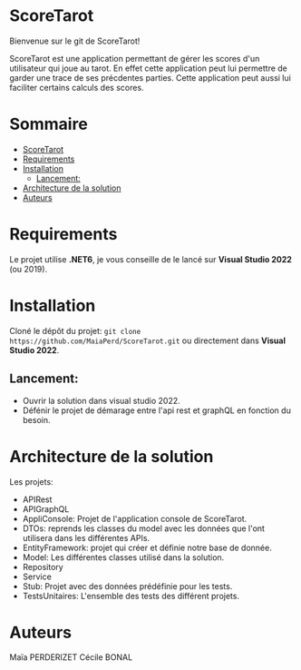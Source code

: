 # ScoreTarot

Bienvenue sur le git de ScoreTarot! 
 
ScoreTarot est une application permettant de gérer les scores d'un utilisateur qui joue au tarot.
En effet cette application peut lui permettre de garder une trace de ses précdentes parties.
Cette application peut aussi lui faciliter certains calculs des scores.

# Sommaire

- [ScoreTarot](#scoreTarot)
- [Requirements](#requirements)
- [Installation](#installation)
    - [Lancement:](#lancement)
- [Architecture de la solution](#architecture-de-la-solution)
- [Auteurs](#auteurs)

# Requirements

Le projet utilise **.NET6**, je vous conseille de le lancé sur **Visual Studio 2022** (ou 2019).

# Installation

Cloné le dépôt du projet: ```git clone https://github.com/MaiaPerd/ScoreTarot.git``` ou directement dans **Visual Studio 2022**.

## Lancement:

- Ouvrir la solution dans visual studio 2022.
- Défénir le projet de démarage entre l'api rest et graphQL en fonction du besoin.

# Architecture de la solution

Les projets:
- APIRest
- APIGraphQL
- AppliConsole: Projet de l'application console de ScoreTarot.
- DTOs: reprends les classes du model avec les données que l'ont utilisera dans les différentes APIs.
- EntityFramework: projet qui créer et définie notre base de donnée.
- Model: Les différentes classes utilisé dans la solution.
- Repository
- Service
- Stub: Projet avec des données prédéfinie pour les tests.
- TestsUnitaires: L'ensemble des tests des différent projets.

# Auteurs

Maïa PERDERIZET
Cécile BONAL 
